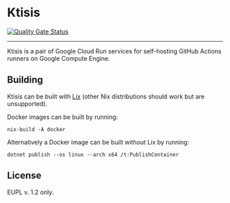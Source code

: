# Ktisis

[![Quality Gate Status](https://sonarcloud.io/api/project_badges/measure?project=drakon64_Ktisis&metric=alert_status)](https://sonarcloud.io/summary/new_code?id=drakon64_Ktisis)

---

Ktisis is a pair of Google Cloud Run services for self-hosting GitHub Actions runners on Google Compute Engine.

## Building

Ktisis can be built with [Lix](https://lix.systems) (other Nix distributions should work but are unsupported).

Docker images can be built by running:

```shell
nix-build -A docker
```

Alternatively a Docker image can be built without Lix by running:

```shell
dotnet publish --os linux --arch x64 /t:PublishContainer
```

## License

EUPL v. 1.2 only.
